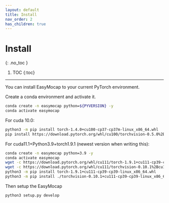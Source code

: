 ```yaml
---
layout: default
title: Install
nav_order: 2
has_children: true
---
```


# Install
{: .no_toc }

1. TOC
{:toc}
---

You can install EasyMocap to your current PyTorch environment.

Create a conda environment and activate it.

```bash
conda create -n easymocap python=${PYVERSION} -y
conda activate easymocap
```


For cuda 10.0:
```bash
python3 -m pip install torch-1.4.0+cu100-cp37-cp37m-linux_x86_64.whl
pip install https://download.pytorch.org/whl/cu100/torchvision-0.5.0%2Bcu100-cp37-cp37m-linux_x86_64.whl
```

For cuda11.1+Python3.9+torch1.9.1 (newest version when writing this):
```bash
conda create -n easymocap python=3.9 -y
conda activate easymocap
wget -c https://download.pytorch.org/whl/cu111/torch-1.9.1+cu111-cp39-cp39-linux_x86_64.whl
wget -c https://download.pytorch.org/whl/cu111/torchvision-0.10.1%2Bcu111-cp39-cp39-linux_x86_64.whl
python3 -m pip install torch-1.9.1+cu111-cp39-cp39-linux_x86_64.whl
python3 -m pip install ./torchvision-0.10.1+cu111-cp39-cp39-linux_x86_64.whl
```

Then setup the EasyMocap

```bash
python3 setup.py develop
```